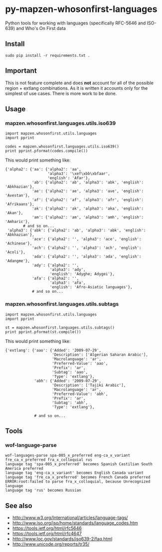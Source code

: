 # py-mapzen-whosonfirst-languages

Python tools for working with languages (specifically RFC-5646 and ISO-639) and Who's On First data

## Install

```
sudo pip install -r requirements.txt .
```

## Important

This is not feature complete and does **not** account for all of the possible region + extlang combinations. As it is written it accounts only for the simplest of use cases. There is more work to be done.

## Usage

### mapzen.whosonfirst.languages.utils.iso639

```
import mapzen.whosonfirst.utils.languages
import pprint

codes = mapzen.whosonfirst.languages.utils.iso639()
print pprint.pformat(codes.compile())
```

This would print something like:

```
{'alpha2': {'aa': {'alpha2': 'aa',
                   'alpha3': '\xef\xbb\xbfaar',
                   'english': 'Afar'},
            'ab': {'alpha2': 'ab', 'alpha3': 'abk', 'english': 'Abkhazian'},
            'ae': {'alpha2': 'ae', 'alpha3': 'ave', 'english': 'Avestan'},
            'af': {'alpha2': 'af', 'alpha3': 'afr', 'english': 'Afrikaans'},
            'ak': {'alpha2': 'ak', 'alpha3': 'aka', 'english': 'Akan'},
            'am': {'alpha2': 'am', 'alpha3': 'amh', 'english': 'Amharic'},
	    # and so on...
 'alpha3': {'abk': {'alpha2': 'ab', 'alpha3': 'abk', 'english': 'Abkhazian'},
            'ace': {'alpha2': '', 'alpha3': 'ace', 'english': 'Achinese'},
            'ach': {'alpha2': '', 'alpha3': 'ach', 'english': 'Acoli'},
            'ada': {'alpha2': '', 'alpha3': 'ada', 'english': 'Adangme'},
            'ady': {'alpha2': '',
                    'alpha3': 'ady',
                    'english': 'Adyghe; Adygei'},
            'afa': {'alpha2': '',
                    'alpha3': 'afa',
                    'english': 'Afro-Asiatic languages'},
            # and so on...
```

### mapzen.whosonfirst.languages.utils.subtags

```
import mapzen.whosonfirst.utils.languages
import pprint

st = mapzen.whosonfirst.languages.utils.subtags()
print pprint.pformat(st.compile())
```

This would print something like:

```
{'extlang': {'aao': {'Added': '2009-07-29',
                     'Description': ['Algerian Saharan Arabic'],
                     'Macrolanguage': 'ar',
                     'Preferred-Value': 'aao',
                     'Prefix': 'ar',
                     'Subtag': 'aao',
                     'Type': 'extlang'},
             'abh': {'Added': '2009-07-29',
                     'Description': ['Tajiki Arabic'],
                     'Macrolanguage': 'ar',
                     'Preferred-Value': 'abh',
                     'Prefix': 'ar',
                     'Subtag': 'abh',
                     'Type': 'extlang'},

             # and so on...		     
```

## Tools

### wof-language-parse

```
wof-languages-parse spa-005_x_preferred eng-ca_x_variant fre_ca_x_preferred fra_x_colloquial rus
language tag 'spa-005_x_preferred' becomes Spanish Castilian South America preferred
language tag 'eng-ca_x_variant' becomes English Canada variant
language tag 'fre_ca_x_preferred' becomes French Canada preferred
ERROR:root:failed to parse fra_x_colloquial, because Unrecognized language
language tag 'rus' becomes Russian
```

## See also

* http://www.w3.org/International/articles/language-tags/
* http://www.iso.org/iso/home/standards/language_codes.htm
* https://tools.ietf.org/html/rfc5646
* https://tools.ietf.org/html/rfc4647
* http://www.loc.gov/standards/iso639-2/faq.html
* http://www.unicode.org/reports/tr35/
